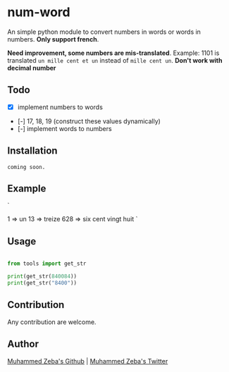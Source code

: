# num-word

An simple python module to convert numbers in words or words in numbers. **Only support french**.

**Need improvement, some numbers are mis-translated**.
Example: 1101 is translated `un mille cent et un` instead of `mille cent un`.
**Don't work with decimal number**

## Todo

- [x] implement numbers to words
- [-] 17, 18, 19 (construct these values dynamically)
- [-] implement words to numbers

## Installation

`coming soon.`

## Example

`

1     => un
13    => treize
628   => six cent vingt huit
`

## Usage

``` python

from tools import get_str

print(get_str(840084))
print(get_str("8400"))
```

## Contribution

Any contribution are welcome.

## Author

[Muhammed Zeba's Github](https://github.com/parice02) | 
[Muhammed Zeba's Twitter](https://twitter.com/parice02)
